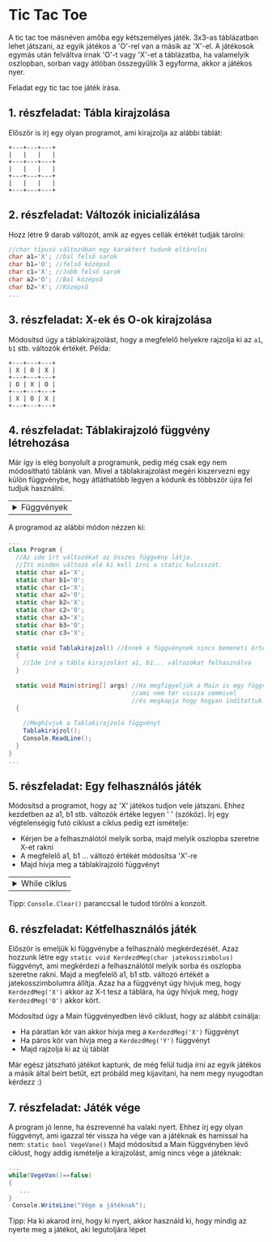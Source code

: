 # Tic Tac Toe
A tic tac toe másnéven amőba egy kétszemélyes játék. 3x3-as táblázatban lehet játszani,
az egyik játékos a 'O'-rel van a másik az 'X'-el.
A játékosok egymás után felváltva írnak 'O'-t vagy 'X'-et a táblázatba,
ha valamelyik oszlopban, sorban vagy átlóban összegyűlik 3 egyforma, akkor a játékos nyer.

Feladat egy tic tac toe játék írása.

## 1. részfeladat: Tábla kirajzolása
Először is írj egy olyan programot, ami kirajzolja az alábbi táblát:
```
+---+---+---+
|   |   |   |
+---+---+---+
|   |   |   |
+---+---+---+
|   |   |   |
+---+---+---+
```
## 2. részfeladat: Változók inicializálása
Hozz létre 9 darab változót, amik az egyes cellák értékét tudják tárolni:
```cs
//char típusú változóban egy karaktert tudunk eltárolni
char a1='X'; //bal felső sarok
char b1='O'; //felső középső
char c1='X'; //Jobb felső sarok
char a2='O'; //Bal középső
char b2='X'; //Középső
...
```
## 3. részfeladat: X-ek és O-ok kirajzolása
Módosítsd úgy a táblakirajzolást, hogy a megfelelő helyekre rajzolja ki az ```a1```, ```b1``` stb. változók értékét.
Példa:
```
+---+---+---+
| X | O | X |
+---+---+---+
| O | X | O |
+---+---+---+
| X | O | X |
+---+---+---+
```
## 4. részfeladat: Táblakirajzoló függvény létrehozása
Már így is elég bonyolult a programunk, pedig még csak egy nem módosítható táblánk van.
Mivel a táblakirajzolást megéri kiszervezni egy külön függvénybe, hogy átláthatóbb legyen a kódunk és többször újra fel tudjuk használni.

<table><tr><td>

<details>
  <summary>Függvények</summary>
  
  A függvényeket arra használjuk, hogy a feladatunkat részfeladatokra bontsuk.
  
  Például vegyük ![n alatt a k](http://chart.googleapis.com/chart?cht=tx&chl={n}\choose{k})-t, azaz hogy n elemből hányféleképp tudunk k darabot kiválasztani.
  Ennek képlete az alábbi:
  
  ![](http://chart.googleapis.com/chart?cht=tx&chl={{n}\choose{k}}=\frac{n!}{(n-k)!\cdot%20k!)
  
  Ha létezne egy faktor függvényünk: ![faktor függvény](http://chart.googleapis.com/chart?cht=tx&chl=f_{faktor}(x)=x!), 
  akkor ennek segítségével, így számolhatnánk ki ![n alatt a k](http://chart.googleapis.com/chart?cht=tx&chl={n}\choose{k})-t:
  
  ![](http://chart.googleapis.com/chart?cht=tx&chl={{n}\choose{k}}=\frac{f_{factor}(n)}{f_{factor}(n-k)\cdot%20f_{factor}(k))
  
  Függvényt C# nyelven függvényt az alábbi módon tudunk írni:
  ```cs
  ...
  class Program{
    static int Faktor(int n){ //a Faktor nevű függvényünk bemeneti paraméterként
                              //egy n egész számot kap,
                              //és a függvény "visszatérési értéke" is egész szám,
                              //ezt a függvény neve előtti int jelzi.
                              //A visszatérési érték a függvényünk értéke adott bemeneti változókra,
                              //azaz számításunk eredménye.
      int eredmeny=1;
      for(int i=n;i>=1;i--){
        eredmeny=eredmeny*i;
      }
      return eredmeny; //Visszatérünk az eredmény változóval. Ez a függvényünk által kiszámolt érték
    }

    static void Main(string[] args){
      int n=int.Parse(Console.ReadLine());
      int k=int.Parse(Console.ReadLine());
      int szamlalo=Faktor(n); //a szamlalo változóba belementjük
                              //a függvényünk által kiszámolt értéket. 
      int nevezo=Faktor(n-k)*Faktor(k); //Újra meghívjuk a faktor függvényünket,
                                        //de más lesz a bemeneti paraméter
      Console.WriteLine($"n alatt a k: {szamlalo/nevezo}");
      Console.ReadLine();
    }
  }
  ...
  ```
  
  A void típusú függvényeknek nincs visszatérési értékik, csinálnak valamit
  (pl. kiírnak valamit a képernyőre, vagy beolvasnak valamit), de nem térnek vissza kiszámolt eredménnyel.
  ```cs
  void kiir(string szoveg){
    Console.WriteLine(szoveg);
  }
  ```
  
  
</details>

</td></tr></table>


A programod az alábbi módon nézzen ki:
```cs
...
class Program {
  //Az ide írt változókat az összes függvény látja.
  //Itt minden változó elé ki kell írni a static kulcsszót.
  static char a1='X';
  static char b1='O';
  static char c1='X';
  static char a2='O';
  static char b2='X';
  static char c2='O';
  static char a3='X';
  static char b3='O';
  static char c3='X';
  
  static void Tablakirajzol() //Ennek a függvénynek nincs bemeneti értéke, és nem is tér vissza semmivel.
  {
    //Ide írd a tábla kirajzolást a1, b1... változókat felhasználva
  }
  
  static void Main(string[] args) //Ha megfigyeljük a Main is egy függvény,
                                  //ami nem tér vissza semmivel 
                                  //és megkapja hogy hogyan índítottuk el a programot az args változóban
  {
    
    //Meghívjuk a Tablakirajzoló függvényt
    Tablakirajzol();
    Console.ReadLine();
  }
}
...
```

## 5. részfeladat: Egy felhasználós játék
Módosítsd a programot, hogy az 'X' játékos tudjon vele játszani.
Ehhez kezdetben az a1, b1 stb. változók értéke legyen ' ' (szóköz). Írj egy végtelenségig futó ciklust a ciklus pedig ezt ismételje:
  - Kérjen be a felhasználótól melyik sorba, majd melyik oszlopba szeretne X-et rakni
  - A megfelelő a1, b1 ... változó értékét módosítsa 'X'-re
  - Majd hívja meg a táblakirajzoló függvényt
<table><tr><td>
  
<details>
  <summary>While ciklus</summary>
  
  A while ciklus hasonló a for ciklushoz ez is ismételni tudja a kapcsos zárójelek közötti kódot,
  viszont itt egy feltételt adunk meg, és addig ismétli a programunk a kapcsos zárójelek közötti részt amíg a feltétel igaz.
  Ha azt szeretnénk, hogy végtelenségig fusson a ciklus, akkor feltételnek a true-t adjuk meg, azaz a feltétel mindig igaz lesz.
  ```cs
  while(true)
  {
    //amit ide írunk azt a végtelenségig ismétli
  }
  ```
</details>

</td></tr></table>

Tipp: ```Console.Clear()``` paranccsal le tudod törölni a konzolt.

## 6. részfeladat: Kétfelhasználós játék
 Először is emeljük ki függvénybe a felhasználó megkérdezését.
 Azaz hozzunk létre egy ```static void KerdezdMeg(char jatekosszimbolus)```  függvényt,
 ami megkérdezi a felhasználótól melyik sorba és oszlopba szeretne rakni. Majd a megfelelő a1, b1 stb. változó értékét a jatekosszimbolumra állítja.
 Azaz ha a függvényt úgy hívjuk meg, hogy ```KerdezdMeg('X')``` akkor az X-t tesz a táblára, ha úgy hívjuk meg, hogy ```KerdezdMeg('O')``` akkor kört.
 
 Módosítsd úgy a Main függvényedben lévő ciklust, hogy az alábbit csinálja:
  - Ha páratlan kör van akkor hívja meg a ```KerdezdMeg('X')``` függvényt
  - Ha páros kör van hívja meg a ```KerdezdMeg('Y')``` függvényt
  - Majd rajzolja ki az új táblát
  
 Már egész játszható játékot kaptunk, de még felül tudja írni az egyik játékos a másik által beírt betűt, ezt próbáld meg kijavítani, ha nem megy nyugodtan kérdezz :)
 
 ## 7. részfeladat: Játék vége
 A program jó lenne, ha észrevenné ha valaki nyert.
 Ehhez írj egy olyan függvényt, ami igazzal tér vissza ha vége van a játéknak és hamissal ha nem: ```static bool VegeVane()```
 Majd módosítsd a Main függvényben lévő ciklust, hogy addig ismételje a kirajzolást, amíg nincs vége a játéknak:
 ```cs
 ...
 while(VegeVan()==false)
 {
    ...
 }
  Console.WriteLine("Vége a játéknak");
  ```
  Tipp: Ha ki akarod írni, hogy ki nyert, akkor használd ki, hogy mindig az nyerte meg a játékot, aki legutoljára lépet
 
